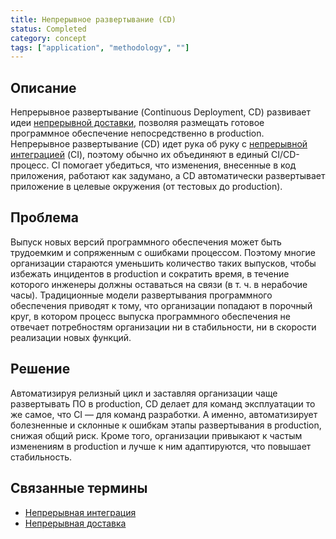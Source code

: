 ```yaml
---
title: Непрерывное развертывание (CD)
status: Completed
category: concept
tags: ["application", "methodology", ""]
---
```


## Описание

Непрерывное развертывание (Continuous Deployment, CD) развивает идеи [непрерывной доставки](/ru/continuous-delivery/), 
позволяя размещать готовое программное обеспечение непосредственно в production.
Непрерывное развертывание (CD) идет рука об руку с [непрерывной интеграцией](/ru/continuous-integration/) (CI), поэтому обычно их объединяют в единый CI/CD-процесс.
CI помогает убедиться, что изменения, внесенные в код приложения, работают как задумано, 
а CD автоматически развертывает приложение в целевые окружения (от тестовых до production).

## Проблема

Выпуск новых версий программного обеспечения может быть трудоемким и сопряженным с ошибками процессом.
Поэтому многие организации стараются уменьшить количество таких выпусков, чтобы избежать инцидентов в production 
и сократить время, в течение которого инженеры должны оставаться на связи (в т. ч. в нерабочие часы).
Традиционные модели развертывания программного обеспечения приводят к тому, что организации попадают в порочный круг, 
в котором процесс выпуска программного обеспечения не отвечает потребностям организации 
ни в стабильности, ни в скорости реализации новых функций.

## Решение

Автоматизируя релизный цикл и заставляя организации чаще развертывать ПО в production, 
CD делает для команд эксплуатации то же самое, что CI — для команд разработки.
А именно, автоматизирует болезненные и склонные к ошибкам этапы развертывания в production, снижая общий риск.
Кроме того, организации привыкают к частым изменениям в production и лучше к ним адаптируются, что повышает стабильность.

## Связанные термины

* [Непрерывная интеграция](/ru/continuous-integration/)
* [Непрерывная доставка](/ru/continuous-delivery/)
